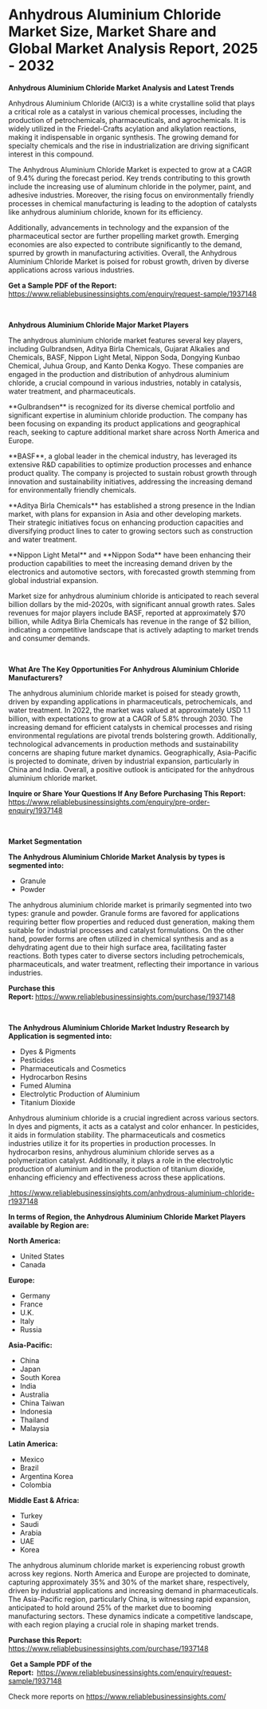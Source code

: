 <p><h1>Anhydrous Aluminium Chloride Market Size, Market Share and Global Market Analysis Report, 2025 - 2032</h1></p><p><strong>Anhydrous Aluminium Chloride Market Analysis and Latest Trends</strong></p>
<p><p>Anhydrous Aluminium Chloride (AlCl3) is a white crystalline solid that plays a critical role as a catalyst in various chemical processes, including the production of petrochemicals, pharmaceuticals, and agrochemicals. It is widely utilized in the Friedel-Crafts acylation and alkylation reactions, making it indispensable in organic synthesis. The growing demand for specialty chemicals and the rise in industrialization are driving significant interest in this compound.</p><p>The Anhydrous Aluminium Chloride Market is expected to grow at a CAGR of 9.4% during the forecast period. Key trends contributing to this growth include the increasing use of aluminum chloride in the polymer, paint, and adhesive industries. Moreover, the rising focus on environmentally friendly processes in chemical manufacturing is leading to the adoption of catalysts like anhydrous aluminium chloride, known for its efficiency.</p><p>Additionally, advancements in technology and the expansion of the pharmaceutical sector are further propelling market growth. Emerging economies are also expected to contribute significantly to the demand, spurred by growth in manufacturing activities. Overall, the Anhydrous Aluminium Chloride Market is poised for robust growth, driven by diverse applications across various industries.</p></p>
<p><strong>Get a Sample PDF of the Report:&nbsp;</strong> <a href="https://www.reliablebusinessinsights.com/enquiry/request-sample/1937148?utm_campaign=3051&utm_medium=2&utm_source=Github&utm_content=ia&utm_term=31032025&utm_id=anhydrous-aluminium-chloride">https://www.reliablebusinessinsights.com/enquiry/request-sample/1937148</a></p>
<p>&nbsp;</p>
<p><strong>Anhydrous Aluminium Chloride Major Market Players</strong></p>
<p><p>The anhydrous aluminium chloride market features several key players, including Gulbrandsen, Aditya Birla Chemicals, Gujarat Alkalies and Chemicals, BASF, Nippon Light Metal, Nippon Soda, Dongying Kunbao Chemical, Juhua Group, and Kanto Denka Kogyo. These companies are engaged in the production and distribution of anhydrous aluminium chloride, a crucial compound in various industries, notably in catalysis, water treatment, and pharmaceuticals.</p><p>**Gulbrandsen** is recognized for its diverse chemical portfolio and significant expertise in aluminium chloride production. The company has been focusing on expanding its product applications and geographical reach, seeking to capture additional market share across North America and Europe.</p><p>**BASF**, a global leader in the chemical industry, has leveraged its extensive R&D capabilities to optimize production processes and enhance product quality. The company is projected to sustain robust growth through innovation and sustainability initiatives, addressing the increasing demand for environmentally friendly chemicals.</p><p>**Aditya Birla Chemicals** has established a strong presence in the Indian market, with plans for expansion in Asia and other developing markets. Their strategic initiatives focus on enhancing production capacities and diversifying product lines to cater to growing sectors such as construction and water treatment.</p><p>**Nippon Light Metal** and **Nippon Soda** have been enhancing their production capabilities to meet the increasing demand driven by the electronics and automotive sectors, with forecasted growth stemming from global industrial expansion.</p><p>Market size for anhydrous aluminium chloride is anticipated to reach several billion dollars by the mid-2020s, with significant annual growth rates. Sales revenues for major players include BASF, reported at approximately $70 billion, while Aditya Birla Chemicals has revenue in the range of $2 billion, indicating a competitive landscape that is actively adapting to market trends and consumer demands.</p></p>
<p>&nbsp;</p>
<p><strong>What Are The Key Opportunities For Anhydrous Aluminium Chloride Manufacturers?</strong></p>
<p><p>The anhydrous aluminium chloride market is poised for steady growth, driven by expanding applications in pharmaceuticals, petrochemicals, and water treatment. In 2022, the market was valued at approximately USD 1.1 billion, with expectations to grow at a CAGR of 5.8% through 2030. The increasing demand for efficient catalysts in chemical processes and rising environmental regulations are pivotal trends bolstering growth. Additionally, technological advancements in production methods and sustainability concerns are shaping future market dynamics. Geographically, Asia-Pacific is projected to dominate, driven by industrial expansion, particularly in China and India. Overall, a positive outlook is anticipated for the anhydrous aluminium chloride market.</p></p>
<p><strong>Inquire or Share Your Questions If Any Before Purchasing This Report:</strong> <a href="https://www.reliablebusinessinsights.com/enquiry/pre-order-enquiry/1937148?utm_campaign=3051&utm_medium=2&utm_source=Github&utm_content=ia&utm_term=31032025&utm_id=anhydrous-aluminium-chloride">https://www.reliablebusinessinsights.com/enquiry/pre-order-enquiry/1937148</a></p>
<p>&nbsp;</p>
<p><strong>Market Segmentation</strong></p>
<p><strong>The Anhydrous Aluminium Chloride Market Analysis by types is segmented into:</strong></p>
<p><ul><li>Granule</li><li>Powder</li></ul></p>
<p><p>The anhydrous aluminium chloride market is primarily segmented into two types: granule and powder. Granule forms are favored for applications requiring better flow properties and reduced dust generation, making them suitable for industrial processes and catalyst formulations. On the other hand, powder forms are often utilized in chemical synthesis and as a dehydrating agent due to their high surface area, facilitating faster reactions. Both types cater to diverse sectors including petrochemicals, pharmaceuticals, and water treatment, reflecting their importance in various industries.</p></p>
<p><strong>Purchase this Report:&nbsp;</strong><a href="https://www.reliablebusinessinsights.com/purchase/1937148?utm_campaign=3051&utm_medium=2&utm_source=Github&utm_content=ia&utm_term=31032025&utm_id=anhydrous-aluminium-chloride">https://www.reliablebusinessinsights.com/purchase/1937148</a></p>
<p>&nbsp;</p>
<p><strong>The Anhydrous Aluminium Chloride Market Industry Research by Application is segmented into:</strong></p>
<p><ul><li>Dyes & Pigments</li><li>Pesticides</li><li>Pharmaceuticals and Cosmetics</li><li>Hydrocarbon Resins</li><li>Fumed Alumina</li><li>Electrolytic Production of Aluminium</li><li>Titanium Dioxide</li></ul></p>
<p><p>Anhydrous aluminium chloride is a crucial ingredient across various sectors. In dyes and pigments, it acts as a catalyst and color enhancer. In pesticides, it aids in formulation stability. The pharmaceuticals and cosmetics industries utilize it for its properties in production processes. In hydrocarbon resins, anhydrous aluminium chloride serves as a polymerization catalyst. Additionally, it plays a role in the electrolytic production of aluminium and in the production of titanium dioxide, enhancing efficiency and effectiveness across these applications.</p></p>
<p><a href="https://www.reliablebusinessinsights.com/anhydrous-aluminium-chloride-r1937148?utm_campaign=3051&utm_medium=2&utm_source=Github&utm_content=ia&utm_term=31032025&utm_id=anhydrous-aluminium-chloride">&nbsp;https://www.reliablebusinessinsights.com/anhydrous-aluminium-chloride-r1937148</a></p>
<p><strong>In terms of Region, the Anhydrous Aluminium Chloride Market Players available by Region are:</strong></p>
<p>
    <p> <strong> North America: </strong>
        <ul>
            <li>United States</li>
            <li>Canada</li>
        </ul>
        </p> 
    <p> <strong> Europe: </strong>
        <ul>
            <li>Germany</li>
            <li>France</li>
            <li>U.K.</li>
            <li>Italy</li>
            <li>Russia</li>
        </ul>
        </p> 
    <p> <strong> Asia-Pacific: </strong>
        <ul>
            <li>China</li>
            <li>Japan</li>
            <li>South Korea</li>
            <li>India</li>
            <li>Australia</li>
            <li>China Taiwan</li>
            <li>Indonesia</li>
            <li>Thailand</li>
            <li>Malaysia</li>
        </ul>
        </p> 
    <p> <strong> Latin America: </strong>
        <ul>
            <li>Mexico</li>
            <li>Brazil</li>
            <li>Argentina Korea</li>
            <li>Colombia</li>
        </ul>
        </p> 
    <p> <strong> Middle East & Africa: </strong>
        <ul>
            <li>Turkey</li>
            <li>Saudi</li>
            <li>Arabia</li>
            <li>UAE</li>
            <li>Korea</li>
        </ul>
    </p>
    </p>
<p><p>The anhydrous aluminum chloride market is experiencing robust growth across key regions. North America and Europe are projected to dominate, capturing approximately 35% and 30% of the market share, respectively, driven by industrial applications and increasing demand in pharmaceuticals. The Asia-Pacific region, particularly China, is witnessing rapid expansion, anticipated to hold around 25% of the market due to booming manufacturing sectors. These dynamics indicate a competitive landscape, with each region playing a crucial role in shaping market trends.</p></p>
<p><strong>Purchase this Report: </strong><a href="https://www.reliablebusinessinsights.com/purchase/1937148?utm_campaign=3051&utm_medium=2&utm_source=Github&utm_content=ia&utm_term=31032025&utm_id=anhydrous-aluminium-chloride">https://www.reliablebusinessinsights.com/purchase/1937148</a></p>
<p>&nbsp;<strong>Get a Sample PDF of the Report:&nbsp;&nbsp;</strong><a href="https://www.reliablebusinessinsights.com/enquiry/request-sample/1937148?utm_campaign=3051&utm_medium=2&utm_source=Github&utm_content=ia&utm_term=31032025&utm_id=anhydrous-aluminium-chloride">https://www.reliablebusinessinsights.com/enquiry/request-sample/1937148</a></p>
<p><strong></strong></p>
<p>Check more reports on <a href="https://www.reliablebusinessinsights.com/?utm_campaign=3051&utm_medium=2&utm_source=Github&utm_content=ia&utm_term=31032025&utm_id=anhydrous-aluminium-chloride">https://www.reliablebusinessinsights.com/</a></p>
